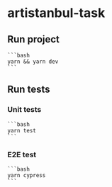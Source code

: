 # artistanbul-task

## Run project

    ```bash
    yarn && yarn dev
    ```

## Run tests

### Unit tests

    ```bash
    yarn test
    ```

### E2E test

    ```bash
    yarn cypress
    ```
